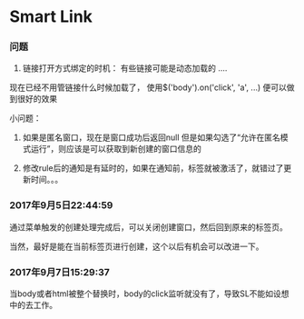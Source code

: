 # Smart Link
### 问题
1. 链接打开方式绑定的时机：
有些链接可能是动态加载的
....


现在已经不用管链接什么时候加载了，
使用$('body').on('click', 'a', ...)
便可以做到很好的效果


小问题：
1. 如果是匿名窗口，现在是窗口成功后返回null
但是如果勾选了“允许在匿名模式运行”，则应该是可以获取到新创建的窗口信息的

2. 修改rule后的通知是有延时的，如果在通知前，标签就被激活了，就错过了更新时间。。。

### 2017年9月5日22:44:59
通过菜单触发的创建处理完成后，可以关闭创建窗口，然后回到原来的标签页。

当然，最好是能在当前标签页进行创建，这个以后有机会可以改进一下。

### 2017年9月7日15:29:37
当body或者html被整个替换时，body的click监听就没有了，导致SL不能如设想中的去工作。
